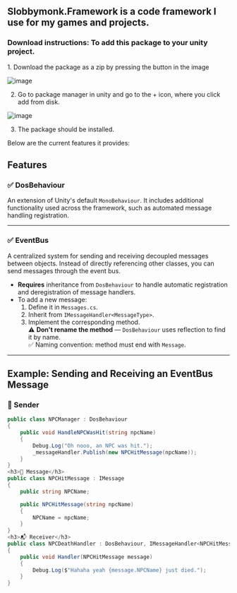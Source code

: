 <h2><strong>Slobbymonk.Framework</strong> is a code framework I use for my games and projects.</h2>

<h3>Download instructions: To add this package to your unity project.</h3>
1. Download the package as a zip by pressing the button in the image

 ![image](https://github.com/user-attachments/assets/865f21e1-bf50-4334-ae9a-6f7c78cfebd0)

2. Go to package manager in unity and go to the + icon, where you click add from disk.

![image](https://github.com/user-attachments/assets/df8f591d-c46f-4c84-89cd-71be96d41673)

3. The package should be installed.

Below are the current features it provides:</p>

<h2>Features</h2>

<h3>✅ DosBehaviour</h3>
<p>An extension of Unity's default <code>MonoBehaviour</code>. It includes additional functionality used across the framework, such as automated message handling registration.</p>

<hr>

<h3>✅ EventBus</h3>
<p>A centralized system for sending and receiving decoupled messages between objects. Instead of directly referencing other classes, you can send messages through the event bus.</p>

<ul>
  <li><strong>Requires</strong> inheritance from <code>DosBehaviour</code> to handle automatic registration and deregistration of message handlers.</li>
  <li>To add a new message:
    <ol>
      <li>Define it in <code>Messages.cs</code>.</li>
      <li>Inherit from <code>IMessageHandler&lt;MessageType&gt;</code>.</li>
      <li>Implement the corresponding method.<br>
        ⚠️ <strong>Don't rename the method</strong> — <code>DosBehaviour</code> uses reflection to find it by name.<br>
        ✅ Naming convention: method must end with <code>Message</code>.
      </li>
    </ol>
  </li>
</ul>

<hr>

<h2>Example: Sending and Receiving an EventBus Message</h2>

<h3>📨 Sender</h3>

```csharp
public class NPCManager : DosBehaviour
{
    public void HandleNPCWasHit(string npcName)
    {
        Debug.Log("Oh nooo, an NPC was hit.");
        _messageHandler.Publish(new NPCHitMessage(npcName));
    }
}
<h3>🧾 Message</h3>
public class NPCHitMessage : IMessage
{
    public string NPCName;

    public NPCHitMessage(string npcName)
    {
        NPCName = npcName;
    }
}
<h3>📬 Receiver</h3>
public class NPCDeathHandler : DosBehaviour, IMessageHandler<NPCHitMessage>
{
    public void Handler(NPCHitMessage message)
    {
        Debug.Log($"Hahaha yeah {message.NPCName} just died.");
    }
}
